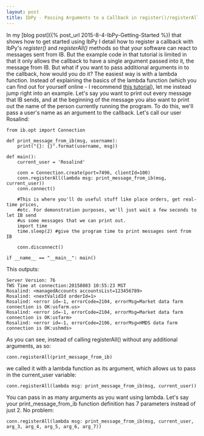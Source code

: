 ```yaml
---
layout: post
title: IbPy - Passing Arguments to a Callback in register()/registerAll()
---
```


In my [blog post]({% post_url 2015-8-4-IbPy-Getting-Started %}) that shows how to get started using IbPy I detail how to register a callback with IbPy's _register()_ and _registerAll()_ methods so that your software can react to messages sent from IB. But the example code in that tutorial is limited in that it only allows the callback to have a single argument passed into it, the message from IB. But what if you want to pass additional arguments in to the callback, how would you do it? The easiest way is with a lambda function. Instead of explaining the basics of the lambda function (which you can find out for yourself online - I recommend [this tutorial](http://www.python-course.eu/lambda.php)), let me instead jump right into an example. Let's say you want to print out every message that IB sends, and at the beginning of the message you also want to print out the name of the person currently running the program. To do this, we'll pass a user's name as an argument to the callback. Let's call our user Rosalind:

```python3
from ib.opt import Connection

def print_message_from_ib(msg, username):
    print("{}: {}".format(username, msg))
    
def main():
    current_user = 'Rosalind'
    
    conn = Connection.create(port=7496, clientId=100)
    conn.registerAll(lambda msg: print_message_from_ib(msg, current_user))
    conn.connect()
    
    #This is where you'll do useful stuff like place orders, get real-time prices,
    #etc. For demonstration purposes, we'll just wait a few seconds to let IB send
    #us some messages that we can print out.
    import time
    time.sleep(2) #give the program time to print messages sent from IB
    
    conn.disconnect()
    
if __name__ == "__main__": main()
```

This outputs:

```
Server Version: 76
TWS Time at connection:20150803 10:55:23 MST
Rosalind: <managedAccounts accountsList=123456789>
Rosalind: <nextValidId orderId=1>
Rosalind: <error id=-1, errorCode=2104, errorMsg=Market data farm connection is OK:usfarm.us>
Rosalind: <error id=-1, errorCode=2104, errorMsg=Market data farm connection is OK:usfarm>
Rosalind: <error id=-1, errorCode=2106, errorMsg=HMDS data farm connection is OK:ushmds>
```

As you can see, instead of calling registerAll() without any additional arguments, as so:

```python3
conn.registerAll(print_message_from_ib)
```

we called it with a lambda function as its argument, which allows us to pass in the current_user variable:

```python3
conn.registerAll(lambda msg: print_message_from_ib(msg, current_user))
```

You can pass in as many arguments as you want using lambda. Let's say your print_message_from_ib function definition has 7 parameters instead of just 2. No problem:

```python3
conn.registerAll(lambda msg: print_message_from_ib(msg, current_user, arg_3, arg_4, arg_5, arg_6, arg_7))
```





